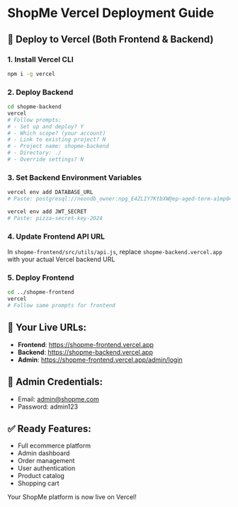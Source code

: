 # ShopMe Vercel Deployment Guide

## 🚀 Deploy to Vercel (Both Frontend & Backend)

### 1. Install Vercel CLI
```bash
npm i -g vercel
```

### 2. Deploy Backend
```bash
cd shopme-backend
vercel
# Follow prompts:
# - Set up and deploy? Y
# - Which scope? (your account)
# - Link to existing project? N
# - Project name: shopme-backend
# - Directory: ./
# - Override settings? N
```

### 3. Set Backend Environment Variables
```bash
vercel env add DATABASE_URL
# Paste: postgresql://neondb_owner:npg_E4ZLIY7KtbXW@ep-aged-term-a1mp04ca-pooler.ap-southeast-1.aws.neon.tech/neondb?sslmode=require

vercel env add JWT_SECRET
# Paste: pizza-secret-key-2024
```

### 4. Update Frontend API URL
In `shopme-frontend/src/utils/api.js`, replace `shopme-backend.vercel.app` with your actual Vercel backend URL

### 5. Deploy Frontend
```bash
cd ../shopme-frontend
vercel
# Follow same prompts for frontend
```

## 🔗 Your Live URLs:
- **Frontend**: https://shopme-frontend.vercel.app
- **Backend**: https://shopme-backend.vercel.app
- **Admin**: https://shopme-frontend.vercel.app/admin/login

## 🎯 Admin Credentials:
- Email: admin@shopme.com
- Password: admin123

## ✅ Ready Features:
- Full ecommerce platform
- Admin dashboard
- Order management
- User authentication
- Product catalog
- Shopping cart

Your ShopMe platform is now live on Vercel!
